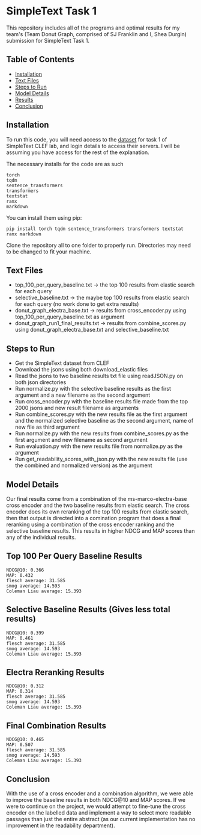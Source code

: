 # SimpleText Task 1

This repository includes all of the programs and optimal results for my team's (Team Donut Graph, comprised of SJ Franklin and I, Shea Durgin) submission for SimpleText Task 1.

## Table of Contents

- [Installation](#Installation)
- [Text Files](#Text-Files)
- [Steps to Run](#Steps-to-Run)
- [Model Details](#Model-Details)
- [Results](#Top-100-Per-Query-Baseline-Results)
- [Conclusion](#Conclusion)

## Installation

To run this code, you will need access to the [dataset](http://simpletext-project.com/2023/clef/) for task 1 of SimpleText CLEF lab, and login details to access their servers. I will be assuming you have access for the rest of the explanation.

The necessary installs for the code are as such

    torch
    tqdm
    sentence_transformers
    transformers
    textstat
    ranx
    markdown

You can install them using pip:

    pip install torch tqdm sentence_transformers transformers textstat ranx markdown
    
Clone the repository all to one folder to properly run. Directories may need to be changed to fit your machine.

## Text Files
- top_100_per_query_baseline.txt -> the top 100 results from elastic search for each query
- selective_baseline.txt -> the maybe top 100 results from elastic search for each query (no work done to get extra results)
- donut_graph_electra_base.txt -> results from cross_encoder.py using top_100_per_query_baseline.txt as argument
- donut_graph_run1_final_results.txt -> results from combine_scores.py using donut_graph_electra_base.txt and selective_baseline.txt

## Steps to Run

- Get the SimpleText dataset from CLEF
- Download the jsons using both download_elastic files
- Read the jsons to two baseline results txt file using readJSON.py on both json directories
- Run normalize.py with the selective baseline results as the first argument and a new filename as the second argument
- Run cross_encoder.py with the baseline results file made from the top 2000 jsons and new result filename as arguments
- Run combine_scores.py with the new results file as the first argument and the normalized selective baseline as the second argument, name of new file as third argument
- Run normalize.py with the new results from combine_scores.py as the first argument and new filename as second argument
- Run evaluation.py with the new results file from normalize.py as the argument
- Run get_readability_scores_with_json.py with the new results file (use the combined and normalized version) as the argument

## Model Details

Our final results come from a combination of the ms-marco-electra-base cross encoder and the two baseline results from elastic search. The cross encoder does its own reranking of the top 100 results from elastic search, then that output is directed into a comination program that does a final reranking using a combination of the cross encoder ranking and the selective baseline results. This results in higher NDCG and MAP scores than any of the individual results.

## Top 100 Per Query Baseline Results

    NDCG@10: 0.366
    MAP: 0.432
    flesch average: 31.585
    smog average: 14.593
    Coleman Liau average: 15.393
    
## Selective Baseline Results (Gives less total results)

    NDCG@10: 0.399
    MAP: 0.461
    flesch average: 31.585
    smog average: 14.593
    Coleman Liau average: 15.393
    
## Electra Reranking Results

    NDCG@10: 0.312
    MAP: 0.314
    flesch average: 31.585
    smog average: 14.593
    Coleman Liau average: 15.393

## Final Combination Results

    NDCG@10: 0.465
    MAP: 0.507
    flesch average: 31.585
    smog average: 14.593
    Coleman Liau average: 15.393

## Conclusion

With the use of a cross encoder and a combination algorithm, we were able to improve the baseline results in both NDCG@10 and MAP scores. If we were to continue on the project, we would attempt to fine-tune the cross encoder on the labelled data and implement a way to select more readable passages than just the entire abstract (as our current implementation has no improvement in the readability department). 
